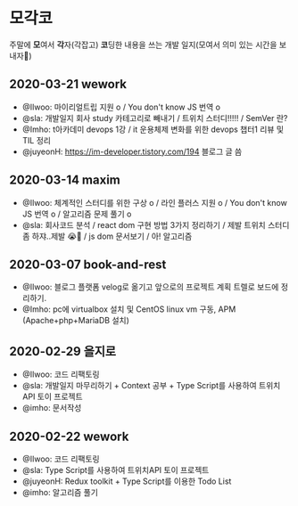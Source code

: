 # 모각코
주말에 **모**여서 **각**자(각잡고) **코**딩한 내용을 쓰는 개발 일지(모여서 의미 있는 시간을 보내자🥰)

## 2020-03-21 wework
* @Ilwoo: 마이리얼트립 지원 o / You don't know JS 번역 o
* @sla: 개발일지 회사 study 카테고리로 빼내기 / 트위치 스터디!!!!! / SemVer 란? 
* @Imho: t아카데미 devops 1강 / it 운용체제 변화를 위한 devops 챕터1 리뷰 및 TIL 정리 
* @juyeonH: https://im-developer.tistory.com/194 블로그 글 씀

## 2020-03-14 maxim
* @Ilwoo: 체계적인 스터디를 위한 구상 o / 라인 플러스 지원 o / You don't know JS 번역 o / 알고리즘 문제 풀기 o
* @sla: 회사코드 분석 / react dom 구현 방법 3가지 정리하기 / 제발 트위치 스터디좀 하쟈..제발 😭🙏 / js dom 문서보기 / 아! 알고리즘 

## 2020-03-07 book-and-rest
* @Ilwoo: 블로그 플랫폼 velog로 옮기고 앞으로의 프로젝트 계획 트렐로 보드에 정리하기.
* @Imho: pc에 virtualbox 설치 및 CentOS linux vm 구동, APM (Apache+php+MariaDB 설치)

## 2020-02-29 을지로
* @Ilwoo: 코드 리팩토링
* @sla: 개발일지 마무리하기 + Context 공부 + Type Script를 사용하여 트위치API 토이 프로젝트
* @imho: 문서작성

## 2020-02-22 wework
* @Ilwoo: 코드 리팩토링
* @sla: Type Script를 사용하여 트위치API 토이 프로젝트
* @juyeonH: Redux toolkit + Type Script를 이용한 Todo List
* @imho: 알고리즘 풀기
